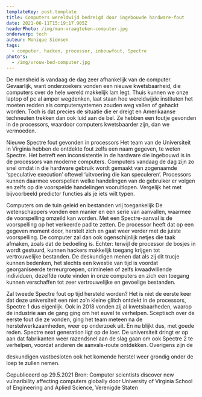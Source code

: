 ```yaml
---
templateKey: post.template
title: Computers wereldwijd bedreigd door ingebouwde hardware-fout
date: 2021-06-11T15:19:17.905Z
headerPhoto: /img/man-vraagteken-computer.jpg
onderwerp: tech
auteur: Monique Siemsen
tags:
  - computer, hacken, processor, inbouwfout, Spectre
photo's:
  - /img/vrouw-bed-computer.jpg
---
```

De mensheid is vandaag de dag zeer afhankelijk van de computer. Gevaarlijk, want
onderzoekers vonden een nieuwe kwetsbaarheid, die computers over de hele wereld
makkelijk lam legt.
Thuis kunnen we onze laptop of pc al amper wegdenken, laat staan hoe wereldwijde
instituten het moeten redden als computersystemen zouden weg vallen of gehackt
worden. Toch is dat precies de situatie die er dreigt en Amerikaanse techneuten trekken
dan ook luid aan de bel. Ze hebben een foutje gevonden in de processors, waardoor
computers kwetsbaarder zijn, dan we vermoeden.

Nieuwe Spectre fout gevonden in processors
Het team van de Universiteit in Virginia hebben de ontdekte fout zelfs een naam gegeven,
te weten Spectre. Het betreft een inconsistentie in de hardware die ingebouwd is in de
processors van moderne computers.
Computers vandaag de dag zijn zo snel omdat in die hardware gebruik wordt gemaakt van
zogenaamde ‘speculative execution’ oftewel ‘uitvoering die kan speculeren’. Processors
kunnen daarmee voorspellen welke handelingen van de gebruiker er volgen en zelfs op
die voorspelde handelingen vooruitlopen. Vergelijk het met bijvoorbeeld predictor functies
als je iets wilt typen.

Computers om de tuin geleid en bestanden vrij toegankelijk
De wetenschappers vonden een manier en een serie van aanvallen, waarmee de
voorspelling omzeild kan worden. Met een Spectre-aanval is de voorspelling op het
verkeerde pad te zetten. De processor heeft dat op een gegeven moment door, herstelt
zich en gaat weer verder met de juiste voorspelling. De computer zal dan ook
ogenschijnlijk netjes die taak afmaken, zoals dat de bedoeling is. Echter: terwijl de
processor de bosjes in wordt gestuurd, kunnen hackers makkelijk toegang krijgen tot
vertrouwelijke bestanden.
De deskundigen menen dat als zij dit trucje kunnen bedenken, het slechts een kwestie van
tijd is voordat georganiseerde terreurgroepen, criminelen of zelfs kwaadwillende
individuen, dezelfde route vinden in onze computers en zich een toegang kunnen
verschaffen tot zeer vertrouwelijke en gevoelige bestanden.

Zal tweede Spectre fout op tijd hersteld worden?
Het is niet de eerste keer dat deze universiteit een niet zo’n kleine glitch ontdekt in de
processors, Spectre 1 dus eigenlijk. Ook in 2018 vonden zij al kwetsbaarheden, waarop de
industrie aan de gang ging om het euvel te verhelpen. Sceptisch over de eerste fout die ze
vonden, ging het team meteen na de herstelwerkzaamheden, weer op onderzoek uit. En
nu blijkt dus, met goede reden. Spectre next generation ligt op de loer.
De universiteit dringt er op aan dat fabrikanten weer razendsnel aan de slag gaan om ook
Spectre 2 te verhelpen, voordat anderen de aanvals-route ontdekken. Overigens zijn de

deskundigen vastbesloten ook het komende herstel weer grondig onder de loep te zullen
nemen.

Gepubliceerd op 29.5.2021
Bron: Computer scientists discover new vulnaribility affecting computers globally door University of
Virginia School of Engineering and Aplied Science, Verenigde Staten